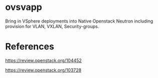 ovsvapp
=======

Bring in VSphere deployments into Native Openstack Neutron including provision for VLAN, VXLAN, Security-groups.

References
==========

https://review.openstack.org/104452

https://review.openstack.org/103728
